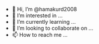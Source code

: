 - 👋 Hi, I’m @hamakurd2008
- 👀 I’m interested in ...
- 🌱 I’m currently learning ...
- 💞️ I’m looking to collaborate on ...
- 📫 How to reach me ...

<!---
hamakurd2008/hamakurd2008 is a ✨ special ✨ repository because its `README.md` (this file) appears on your GitHub profile.
You can click the Preview link to take a look at your changes.
--->
